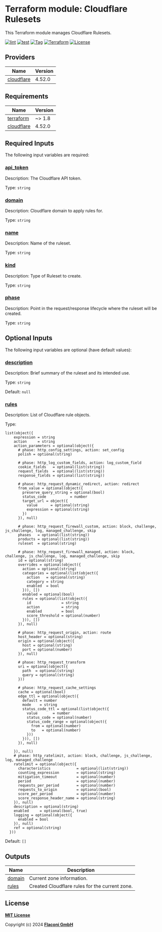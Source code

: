 # Terraform module: Cloudflare Rulesets

This Terraform module manages Cloudflare Rulesets.

[![lint](https://github.com/flaconi/terraform-cloudflare-rulesets/workflows/lint/badge.svg)](https://github.com/flaconi/terraform-cloudflare-rulesets/actions?query=workflow%3Alint)
[![test](https://github.com/flaconi/terraform-cloudflare-rulesets/workflows/test/badge.svg)](https://github.com/flaconi/terraform-cloudflare-rulesets/actions?query=workflow%3Atest)
[![Tag](https://img.shields.io/github/tag/flaconi/terraform-cloudflare-rulesets.svg)](https://github.com/flaconi/terraform-cloudflare-rulesets/releases)
[![Terraform](https://img.shields.io/badge/Terraform--registry-cloudflare--rulesets-brightgreen.svg)](https://registry.terraform.io/modules/flaconi/rulesets/cloudflare/)
[![License](https://img.shields.io/badge/license-MIT-blue.svg)](https://opensource.org/licenses/MIT)

<!-- TFDOCS_HEADER_START -->


<!-- TFDOCS_HEADER_END -->

<!-- TFDOCS_PROVIDER_START -->
## Providers

| Name | Version |
|------|---------|
| <a name="provider_cloudflare"></a> [cloudflare](#provider\_cloudflare) | 4.52.0 |

<!-- TFDOCS_PROVIDER_END -->

<!-- TFDOCS_REQUIREMENTS_START -->
## Requirements

| Name | Version |
|------|---------|
| <a name="requirement_terraform"></a> [terraform](#requirement\_terraform) | ~> 1.8 |
| <a name="requirement_cloudflare"></a> [cloudflare](#requirement\_cloudflare) | 4.52.0 |

<!-- TFDOCS_REQUIREMENTS_END -->

<!-- TFDOCS_INPUTS_START -->
## Required Inputs

The following input variables are required:

### <a name="input_api_token"></a> [api\_token](#input\_api\_token)

Description: The Cloudflare API token.

Type: `string`

### <a name="input_domain"></a> [domain](#input\_domain)

Description: Cloudflare domain to apply rules for.

Type: `string`

### <a name="input_name"></a> [name](#input\_name)

Description: Name of the ruleset.

Type: `string`

### <a name="input_kind"></a> [kind](#input\_kind)

Description: Type of Ruleset to create.

Type: `string`

### <a name="input_phase"></a> [phase](#input\_phase)

Description: Point in the request/response lifecycle where the ruleset will be created.

Type: `string`

## Optional Inputs

The following input variables are optional (have default values):

### <a name="input_description"></a> [description](#input\_description)

Description: Brief summary of the ruleset and its intended use.

Type: `string`

Default: `null`

### <a name="input_rules"></a> [rules](#input\_rules)

Description: List of Cloudflare rule objects.

Type:

```hcl
list(object({
    expression = string
    action     = string
    action_parameters = optional(object({
      # phase: http_config_settings, action: set_config
      polish = optional(string)

      # phase: http_log_custom_fields, action: log_custom_field
      cookie_fields   = optional(list(string))
      request_fields  = optional(list(string))
      response_fields = optional(list(string))

      # phase: http_request_dynamic_redirect, action: redirect
      from_value = optional(object({
        preserve_query_string = optional(bool)
        status_code           = number
        target_url = object({
          value      = optional(string)
          expression = optional(string)
        })
      }), null)

      # phase: http_request_firewall_custom, action: block, challenge, js_challenge, log, managed_challenge, skip
      phases   = optional(list(string))
      products = optional(list(string))
      ruleset  = optional(string)

      # phase: http_request_firewall_managed, action: block, challenge, js_challenge, log, managed_challenge, skip
      id = optional(string)
      overrides = optional(object({
        action = optional(string)
        categories = optional(list(object({
          action   = optional(string)
          category = string
          enabled  = bool
        })), [])
        enabled = optional(bool)
        rules = optional(list(object({
          id              = string
          action          = string
          enabled         = bool
          score_threshold = optional(number)
        })), [])
      }), null)

      # phase: http_request_origin, action: route
      host_header = optional(string)
      origin = optional(object({
        host = optional(string)
        port = optional(number)
      }), null)

      # phase: http_request_transform
      uri = optional(object({
        path  = optional(string)
        query = optional(string)
      }))

      # phase: http_request_cache_settings
      cache = optional(bool)
      edge_ttl = optional(object({
        default = number
        mode    = string
        status_code_ttl = optional(list(object({
          value       = number
          status_code = optional(number)
          status_code_range = optional(object({
            from = optional(number)
            to   = optional(number)
          }))
        })), [])
      }), null)

    }), null)
    # phase: http_ratelimit, action: block, challenge, js_challenge, log, managed_challenge
    ratelimit = optional(object({
      characteristics            = optional(list(string))
      counting_expression        = optional(string)
      mitigation_timeout         = optional(number)
      period                     = optional(number)
      requests_per_period        = optional(number)
      requests_to_origin         = optional(bool)
      score_per_period           = optional(number)
      score_response_header_name = optional(string)
    }), null)
    description = optional(string)
    enabled     = optional(bool, true)
    logging = optional(object({
      enabled = bool
    }), null)
    ref = optional(string)
  }))
```

Default: `[]`

<!-- TFDOCS_INPUTS_END -->

<!-- TFDOCS_OUTPUTS_START -->
## Outputs

| Name | Description |
|------|-------------|
| <a name="output_domain"></a> [domain](#output\_domain) | Current zone information. |
| <a name="output_rules"></a> [rules](#output\_rules) | Created Cloudflare rules for the current zone. |

<!-- TFDOCS_OUTPUTS_END -->

## License

**[MIT License](LICENSE)**

Copyright (c) 2024 **[Flaconi GmbH](https://github.com/flaconi)**
